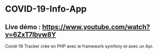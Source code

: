 # COVID-19-Info-App
## Live démo : https://www.youtube.com/watch?v=6ZxT7lbvw8Y
Covid-19 Tracker crée en PHP avec le framework symfony et avec un Api.
